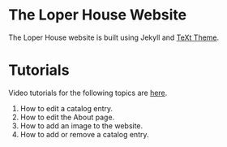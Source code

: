 # The Loper House Website

The Loper House website is built using Jekyll and [TeXt Theme](https://github.com/kitian616/jekyll-TeXt-theme).

# Tutorials
Video tutorials for the following topics are [here](https://www.youtube.com/watch?v=k3jXWOzEItU&list=PLyCZ96_3y5LWUbHUnH6M1RSjMJ5qKUK_D).
1. How to edit a catalog entry.
2. How to edit the About page.
3. How to add an image to the website.
4. How to add or remove a catalog entry.
